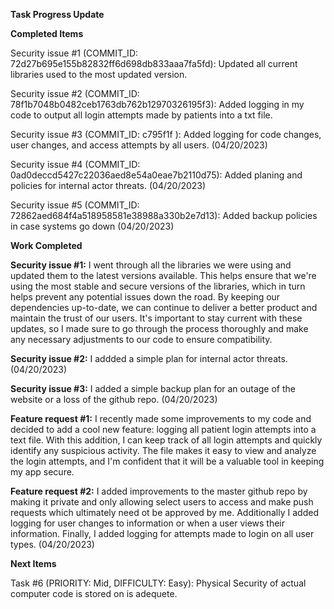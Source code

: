 **Task Progress Update**





**Completed Items**

Security issue #1 (COMMIT_ID: 72d27b695e155b82832ff6d698db833aaa7fa5fd): Updated all current libraries used to the most updated version.

Security issue #2 (COMMIT_ID: 78f1b7048b0482ceb1763db762b12970326195f3): Added logging in my code to output all login attempts made by patients into a txt file.

Security issue #3 (COMMIT_ID: c795f1f ): Added logging for code changes, user changes, and access attempts by all users. (04/20/2023)

Security issue #4 (COMMIT_ID: 0ad0deccd5427c22036aed8e54a0eae7b2110d75): Added planing and policies for internal actor threats. (04/20/2023)

Security issue #5 (COMMIT_ID: 72862aed684f4a518958581e38988a330b2e7d13): Added backup policies in case systems go down (04/20/2023)


**Work Completed**

**Security issue #1:** I went through all the libraries we were using and updated them to the latest versions available. This helps ensure that we're using the most stable and secure versions of the libraries, which in turn helps prevent any potential issues down the road. By keeping our dependencies up-to-date, we can continue to deliver a better product and maintain the trust of our users. It's important to stay current with these updates, so I made sure to go through the process thoroughly and make any necessary adjustments to our code to ensure compatibility.

**Security issue #2:** I addded a simple plan for internal actor threats. (04/20/2023)

**Security issue #3:** I added a simple backup plan for an outage of the website or a loss of the github repo. (04/20/2023)

**Feature request #1:** I recently made some improvements to my code and decided to add a cool new feature: logging all patient login attempts into a text file. With this addition, I can keep track of all login attempts and quickly identify any suspicious activity. The file makes it easy to view and analyze the login attempts, and I'm confident that it will be a valuable tool in keeping my app secure.

**Feature request #2:** I added improvements to the master github repo by making it private and only allowing select users to access and make push requests which ultimately need ot be approved by me. Additionally I added logging for user changes to information or when a user views their information. Finally, I added logging for attempts made to login on all user types. (04/20/2023)


**Next Items**


Task #6 (PRIORITY: Mid, DIFFICULTY: Easy): Physical Security of actual computer code is stored on is adequete.

